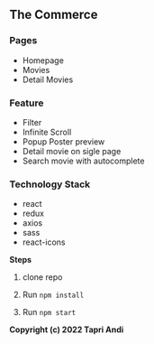 ## The Commerce

### Pages
- Homepage
- Movies
- Detail Movies

### Feature
- Filter
- Infinite Scroll
- Popup Poster preview
- Detail movie on sigle page
- Search movie with autocomplete


### Technology Stack

- react
- redux
- axios
- sass
- react-icons


**Steps**

1. clone repo

2. Run `npm install`

3. Run `npm start`



**Copyright (c) 2022 Tapri Andi**